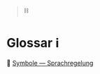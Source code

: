 > :chains:

# Glossar :information_source:

:pregnant_woman: [Symbole — Sprachregelung](https://gitlab.com/xcheck/fellows/blob/master/pool/0×UTF-8.md)